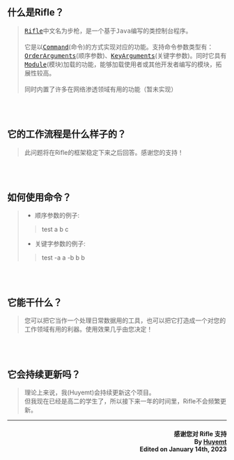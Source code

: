 ## 什么是Rifle？
> <kbd>[Rifle](https://github.com/Huyemt/Rifle/blob/main/src/main/java/rifle/Rifle.java)</kbd>中文名为步枪，是一个基于<kbd>Java</kbd>编写的类控制台程序。<br>
> <br>
> 它是以<kbd>[Command](https://github.com/Huyemt/Rifle/blob/main/src/main/java/rifle/command/Command.java)</kbd>(命令)的方式实现对应的功能。支持命令参数类型有：<kbd>[OrderArguments](https://github.com/Huyemt/Rifle/blob/main/src/main/java/rifle/command/others/OrderArguments.java)</kbd>(顺序参数)、<kbd>[KeyArguments](https://github.com/Huyemt/Rifle/blob/main/src/main/java/rifle/command/others/KeyArguments.java)</kbd>(关键字参数)。同时它具有<kbd>[Module](https://github.com/Huyemt/Rifle/blob/main/src/main/java/rifle/module/Module.java)</kbd>(模块)加载的功能，能够加载使用者或其他开发者编写的模块，拓展性较高。<br>
> <br>
> 同时内置了许多在网络渗透领域有用的功能（暂未实现）
> 
<br><br>
## 它的工作流程是什么样子的？
> 此问题将在Rifle的框架稳定下来之后回答。感谢您的支持！
> 
<br><br>
## 如何使用命令？
> * 顺序参数的例子:
> > test a b c 
> * 关键字参数的例子:
> > test -a a -b b b
>
<br><br>
## 它能干什么？
> 您可以把它当作一个处理日常数据用的工具，也可以把它打造成一个对您的工作领域有用的利器。使用效果几乎由您决定！
> 
<br><br>
## 它会持续更新吗？
> 理论上来说，我(Huyemt)会持续更新这个项目。<br>
> 但我现在已经是高二的学生了，所以接下来一年的时间里，Rifle不会频繁更新。
***

#### <p align="right">感谢您对 Rifle 支持<br>By [Huyemt](https://github.com/Huyemt)<br>Edited on January 14th, 2023</p>